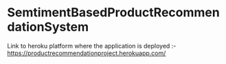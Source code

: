 # SemtimentBasedProductRecommendationSystem
Link to heroku platform where the application is deployed :- https://productrecommendationproject.herokuapp.com/
